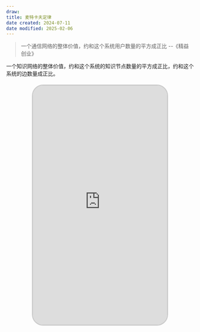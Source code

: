 ```yaml
---
draw:
title: 麦特卡夫定律
date created: 2024-07-11
date modified: 2025-02-06
---
```


> 一个通信网络的整体价值，约和这个系统用户数量的平方成正比 --《精益创业》

一个知识网络的整体价值，约和这个系统的知识节点数量的平方成正比，约和这个系统的边数量成正比。

<iframe src="https://v3-web.douyinvod.com/776fe168834b0838d81aadabf7dd0d6f/669bb376/video/tos/cn/tos-cn-ve-15/oc8HlQFWyqAE3iBNBHfhg6z5AxAeUqQEI3N3Do/?a=6383&ch=26&cr=3&dr=0&lr=all&cd=0%7C0%7C0%7C3&cv=1&br=777&bt=777&cs=0&ds=3&ft=pEaFx4hZffPdHK~2N12NvAq-antLjrKd88d.RkaTYCWjljVhWL6&mime_type=video_mp4&qs=0&rc=NDQ3aDY8ZmU1M2k5PDo8OkBpMzU6eTo6ZnZrcDMzNGkzM0AxNWMuLzBeNjMxLWAvMl4tYSNfYy1vcjRnbjNgLS1kLTBzcw%3D%3D&btag=c0000e00020000&cquery=100o_100w_100B_100H_100K&dy_q=1721469199&feature_id=f0150a16a324336cda5d6dd0b69ed299&l=2024072017531897D95E99D40BD48FB77F" allowfullscreen="true" style="border-radius: 30px; overflow: hidden; border: 3px solid #ccc; width: 360px; height: 640px; display: block; margin: 20px auto; aspect-ratio: 9 / 16;" frameborder="0"></iframe>
